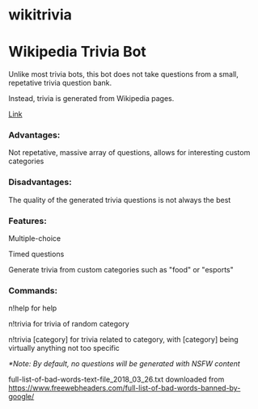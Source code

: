 # wikitrivia

<h1>Wikipedia Trivia Bot</h1>

Unlike most trivia bots, this bot does not take questions from a small, repetative trivia question bank.

Instead, trivia is generated from Wikipedia pages.

<a href = "https://discordbots.org/bot/463801768812216330">Link</a>

<h3>Advantages:</h3>

Not repetative, massive array of questions, allows for interesting custom categories

<h3>Disadvantages:</h3>

The quality of the generated trivia questions is not always the best

<h3>Features:</h3>

Multiple-choice

Timed questions

Generate trivia from custom categories such as "food" or "esports"

<h3>Commands:</h3>

n!help for help

n!trivia for trivia of random category

n!trivia [category] for trivia related to category, with [category] being virtually anything not too specific


<em>*Note: By default, no questions will be generated with NSFW content</em>



full-list-of-bad-words-text-file_2018_03_26.txt downloaded from https://www.freewebheaders.com/full-list-of-bad-words-banned-by-google/

